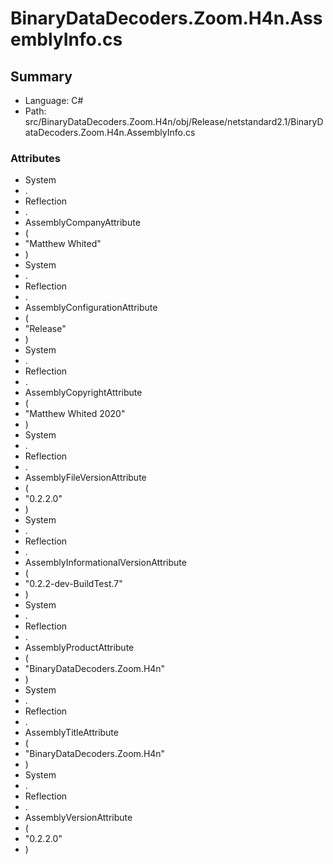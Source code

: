 ﻿# BinaryDataDecoders.Zoom.H4n.AssemblyInfo.cs

## Summary

* Language: C#
* Path: src/BinaryDataDecoders.Zoom.H4n/obj/Release/netstandard2.1/BinaryDataDecoders.Zoom.H4n.AssemblyInfo.cs

### Attributes

 - System
 - .
 - Reflection
 - .
 - AssemblyCompanyAttribute
 - (
 - "Matthew Whited"
 - )
 - System
 - .
 - Reflection
 - .
 - AssemblyConfigurationAttribute
 - (
 - "Release"
 - )
 - System
 - .
 - Reflection
 - .
 - AssemblyCopyrightAttribute
 - (
 - "Matthew Whited 2020"
 - )
 - System
 - .
 - Reflection
 - .
 - AssemblyFileVersionAttribute
 - (
 - "0.2.2.0"
 - )
 - System
 - .
 - Reflection
 - .
 - AssemblyInformationalVersionAttribute
 - (
 - "0.2.2-dev-BuildTest.7"
 - )
 - System
 - .
 - Reflection
 - .
 - AssemblyProductAttribute
 - (
 - "BinaryDataDecoders.Zoom.H4n"
 - )
 - System
 - .
 - Reflection
 - .
 - AssemblyTitleAttribute
 - (
 - "BinaryDataDecoders.Zoom.H4n"
 - )
 - System
 - .
 - Reflection
 - .
 - AssemblyVersionAttribute
 - (
 - "0.2.2.0"
 - )

